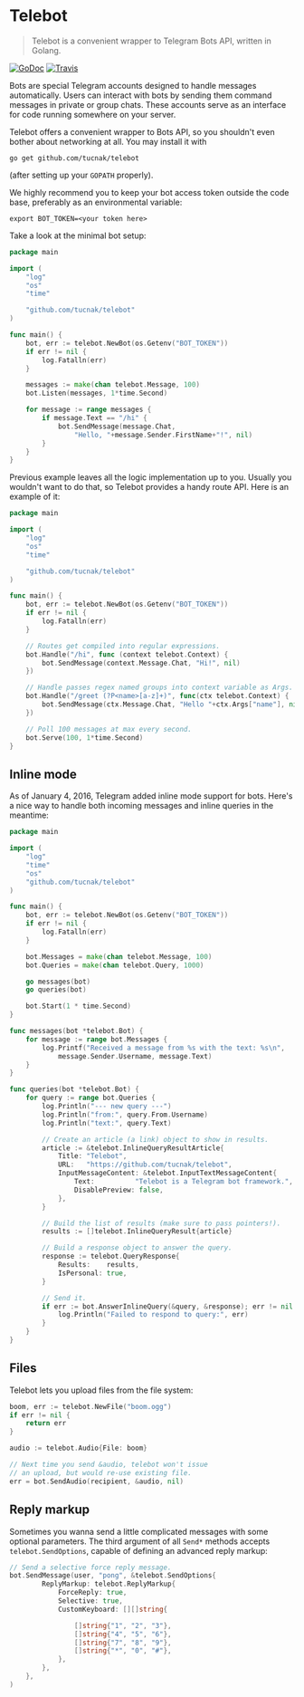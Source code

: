 # Telebot
> Telebot is a convenient wrapper to Telegram Bots API, written in Golang.

[![GoDoc](https://godoc.org/github.com/tucnak/telebot?status.svg)](https://godoc.org/github.com/tucnak/telebot) [![Travis](https://travis-ci.org/tucnak/telebot.svg?branch=master)](https://travis-ci.org/tucnak/telebot)

Bots are special Telegram accounts designed to handle messages automatically. Users can interact with bots by sending them command messages in private or group chats. These accounts serve as an interface for code running somewhere on your server.

Telebot offers a convenient wrapper to Bots API, so you shouldn't even
bother about networking at all. You may install it with

	go get github.com/tucnak/telebot

(after setting up your `GOPATH` properly).

We highly recommend you to keep your bot access token outside the code base,
preferably as an environmental variable:

	export BOT_TOKEN=<your token here>

Take a look at the minimal bot setup:
```go
package main

import (
	"log"
	"os"
	"time"

	"github.com/tucnak/telebot"
)

func main() {
	bot, err := telebot.NewBot(os.Getenv("BOT_TOKEN"))
	if err != nil {
		log.Fatalln(err)
	}

	messages := make(chan telebot.Message, 100)
	bot.Listen(messages, 1*time.Second)

	for message := range messages {
		if message.Text == "/hi" {
			bot.SendMessage(message.Chat,
				"Hello, "+message.Sender.FirstName+"!", nil)
		}
	}
}
```

Previous example leaves all the logic implementation up to you. Usually you
wouldn't want to do that, so Telebot provides a handy route API. Here is an
example of it:
```go
package main

import (
	"log"
	"os"
	"time"

	"github.com/tucnak/telebot"
)

func main() {
	bot, err := telebot.NewBot(os.Getenv("BOT_TOKEN"))
	if err != nil {
		log.Fatalln(err)
	}

	// Routes get compiled into regular expressions.
	bot.Handle("/hi", func (context telebot.Context) {
		bot.SendMessage(context.Message.Chat, "Hi!", nil)
	})

	// Handle passes regex named groups into context variable as Args.
	bot.Handle("/greet (?P<name>[a-z]+)", func(ctx telebot.Context) {
		bot.SendMessage(ctx.Message.Chat, "Hello "+ctx.Args["name"], nil)
	})

    // Poll 100 messages at max every second.
	bot.Serve(100, 1*time.Second)
}
```

## Inline mode
As of January 4, 2016, Telegram added inline mode support for bots. Here's
a nice way to handle both incoming messages and inline queries in the meantime:

```go
package main

import (
	"log"
	"time"
	"os"
	"github.com/tucnak/telebot"
)

func main() {
	bot, err := telebot.NewBot(os.Getenv("BOT_TOKEN"))
	if err != nil {
		log.Fatalln(err)
	}

	bot.Messages = make(chan telebot.Message, 100)
	bot.Queries = make(chan telebot.Query, 1000)

	go messages(bot)
	go queries(bot)

	bot.Start(1 * time.Second)
}

func messages(bot *telebot.Bot) {
	for message := range bot.Messages {
		log.Printf("Received a message from %s with the text: %s\n",
			message.Sender.Username, message.Text)
	}
}

func queries(bot *telebot.Bot) {
	for query := range bot.Queries {
		log.Println("--- new query ---")
		log.Println("from:", query.From.Username)
		log.Println("text:", query.Text)

		// Create an article (a link) object to show in results.
		article := &telebot.InlineQueryResultArticle{
			Title: "Telebot",
			URL:   "https://github.com/tucnak/telebot",
			InputMessageContent: &telebot.InputTextMessageContent{
				Text:		   "Telebot is a Telegram bot framework.",
				DisablePreview: false,
			},
		}

		// Build the list of results (make sure to pass pointers!).
		results := []telebot.InlineQueryResult{article}

		// Build a response object to answer the query.
		response := telebot.QueryResponse{
			Results:	results,
			IsPersonal: true,
		}

		// Send it.
		if err := bot.AnswerInlineQuery(&query, &response); err != nil {
			log.Println("Failed to respond to query:", err)
		}
	}
}
```

## Files
Telebot lets you upload files from the file system:

```go
boom, err := telebot.NewFile("boom.ogg")
if err != nil {
	return err
}

audio := telebot.Audio{File: boom}

// Next time you send &audio, telebot won't issue
// an upload, but would re-use existing file.
err = bot.SendAudio(recipient, &audio, nil)
```

## Reply markup
Sometimes you wanna send a little complicated messages with some optional parameters. The third argument of all `Send*` methods accepts `telebot.SendOptions`, capable of defining an advanced reply markup:

```go
// Send a selective force reply message.
bot.SendMessage(user, "pong", &telebot.SendOptions{
		ReplyMarkup: telebot.ReplyMarkup{
			ForceReply: true,
			Selective: true,
			CustomKeyboard: [][]string{

				[]string{"1", "2", "3"},
				[]string{"4", "5", "6"},
				[]string{"7", "8", "9"},
				[]string{"*", "0", "#"},
			},
		},
	},
)
```
